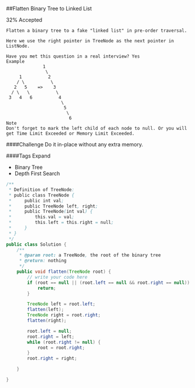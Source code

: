##Flatten Binary Tree to Linked List

32% Accepted

    Flatten a binary tree to a fake "linked list" in pre-order traversal.

    Here we use the right pointer in TreeNode as the next pointer in ListNode.

    Have you met this question in a real interview? Yes
    Example
                  1
                   \
         1          2
        / \          \
       2   5    =>    3
      / \   \          \
     3   4   6          4
                         \
                          5
                           \
                            6
    Note
    Don't forget to mark the left child of each node to null. Or you will get Time Limit Exceeded or Memory Limit Exceeded.

####Challenge
Do it in-place without any extra memory.

####Tags Expand
- Binary Tree
- Depth First Search

```java
/**
 * Definition of TreeNode:
 * public class TreeNode {
 *     public int val;
 *     public TreeNode left, right;
 *     public TreeNode(int val) {
 *         this.val = val;
 *         this.left = this.right = null;
 *     }
 * }
 */
public class Solution {
    /**
     * @param root: a TreeNode, the root of the binary tree
     * @return: nothing
     */
    public void flatten(TreeNode root) {
        // write your code here
        if (root == null || (root.left == null && root.right == null)) {
            return;
        }

        TreeNode left = root.left;
        flatten(left);
        TreeNode right = root.right;
        flatten(right);

        root.left = null;
        root.right = left;
        while (root.right != null) {
            root = root.right;
        }
        root.right = right;

    }

}

```
